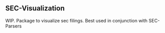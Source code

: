 ## SEC-Visualization
WIP. Package to visualize sec filings. Best used in conjunction with SEC-Parsers
